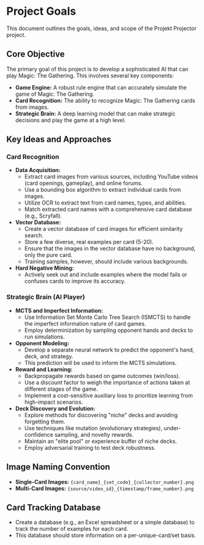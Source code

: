 # Project Goals

This document outlines the goals, ideas, and scope of the Projekt Projector project.

## Core Objective

The primary goal of this project is to develop a sophisticated AI that can play Magic: The Gathering. This involves several key components:

*   **Game Engine:** A robust rule engine that can accurately simulate the game of Magic: The Gathering.
*   **Card Recognition:** The ability to recognize Magic: The Gathering cards from images.
*   **Strategic Brain:** A deep learning model that can make strategic decisions and play the game at a high level.

## Key Ideas and Approaches

### Card Recognition

*   **Data Acquisition:**
    *   Extract card images from various sources, including YouTube videos (card openings, gameplay), and online forums.
    *   Use a bounding box algorithm to extract individual cards from images.
    *   Utilize OCR to extract text from card names, types, and abilities.
    *   Match extracted card names with a comprehensive card database (e.g., Scryfall).
*   **Vector Database:**
    *   Create a vector database of card images for efficient similarity search.
    *   Store a few diverse, real examples per card (5-20).
    *   Ensure that the images in the vector database have no background, only the pure card.
    *   Training samples, however, should include various backgrounds.
*   **Hard Negative Mining:**
    *   Actively seek out and include examples where the model fails or confuses cards to improve its accuracy.

### Strategic Brain (AI Player)

*   **MCTS and Imperfect Information:**
    *   Use Information Set Monte Carlo Tree Search (ISMCTS) to handle the imperfect information nature of card games.
    *   Employ determinization by sampling opponent hands and decks to run simulations.
*   **Opponent Modeling:**
    *   Develop a separate neural network to predict the opponent's hand, deck, and strategy.
    *   This prediction will be used to inform the MCTS simulations.
*   **Reward and Learning:**
    *   Backpropagate rewards based on game outcomes (win/loss).
    *   Use a discount factor to weigh the importance of actions taken at different stages of the game.
    *   Implement a cost-sensitive auxiliary loss to prioritize learning from high-impact scenarios.
*   **Deck Discovery and Evolution:**
    *   Explore methods for discovering "niche" decks and avoiding forgetting them.
    *   Use techniques like mutation (evolutionary strategies), under-confidence sampling, and novelty rewards.
    *   Maintain an "elite pool" or experience buffer of niche decks.
    *   Employ adversarial training to test deck robustness.

## Image Naming Convention

*   **Single-Card Images:** `{card_name}_{set_code}_{collector_number}.png`
*   **Multi-Card Images:** `{source/video_id}_{timestamp/frame_number}.png`

## Card Tracking Database

*   Create a database (e.g., an Excel spreadsheet or a simple database) to track the number of examples for each card.
*   This database should store information on a per-unique-card/set basis.

